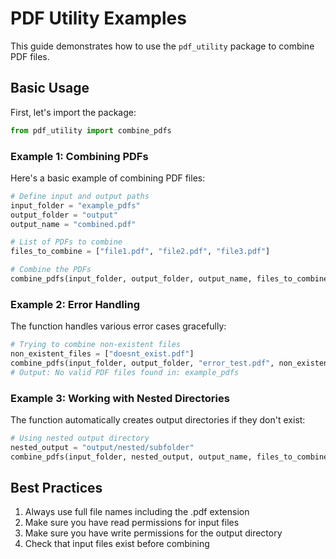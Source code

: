 # PDF Utility Examples

This guide demonstrates how to use the `pdf_utility` package to combine PDF files.

## Basic Usage

First, let's import the package:

```python
from pdf_utility import combine_pdfs
```

### Example 1: Combining PDFs

Here's a basic example of combining PDF files:

```python
# Define input and output paths
input_folder = "example_pdfs"
output_folder = "output"
output_name = "combined.pdf"

# List of PDFs to combine
files_to_combine = ["file1.pdf", "file2.pdf", "file3.pdf"]

# Combine the PDFs
combine_pdfs(input_folder, output_folder, output_name, files_to_combine)
```

### Example 2: Error Handling

The function handles various error cases gracefully:

```python
# Trying to combine non-existent files
non_existent_files = ["doesnt_exist.pdf"]
combine_pdfs(input_folder, output_folder, "error_test.pdf", non_existent_files)
# Output: No valid PDF files found in: example_pdfs
```

### Example 3: Working with Nested Directories

The function automatically creates output directories if they don't exist:

```python
# Using nested output directory
nested_output = "output/nested/subfolder"
combine_pdfs(input_folder, nested_output, output_name, files_to_combine)
```

## Best Practices

1. Always use full file names including the .pdf extension
2. Make sure you have read permissions for input files
3. Make sure you have write permissions for the output directory
4. Check that input files exist before combining
